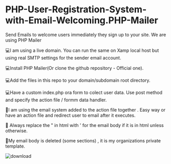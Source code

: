 # PHP-User-Registration-System-with-Email-Welcoming.PHP-Mailer
Send Emails to welcome users immediately they sign up to your site. We are using PHP Mailer

💻I am using a live domain. You can run the same on Xamp local host but using real SMTP settings for the sender email account.

💻Install PHP Mailer(Or clone the github repository - Official one).

💻Add the files in this repo to your domain/subdomain root directory.

💻Have a custom index.php ora form to colect user data. Use post method and specify the action file / formm data handler.

📡I am using the email system added to the action file together . Easy way or have an action file and redirect user to email after it executes.

📡 Always replace the " in html with ' for the email body if it is in html unless otherwise.

📡My email body is deleted (some sections) , it is my organizations private template.

![download](https://user-images.githubusercontent.com/97826144/179850943-24faba02-c690-4c8b-b7a5-0662d22d964b.png)

